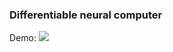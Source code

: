 ### Differentiable neural computer

Demo: ![](https://upload.wikimedia.org/wikipedia/commons/thumb/b/b5/DNC_training_recall_task.gif/600px-DNC_training_recall_task.gif)

